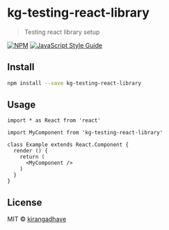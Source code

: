 # kg-testing-react-library

> Testing react library setup

[![NPM](https://img.shields.io/npm/v/kg-testing-react-library.svg)](https://www.npmjs.com/package/kg-testing-react-library) [![JavaScript Style Guide](https://img.shields.io/badge/code_style-standard-brightgreen.svg)](https://standardjs.com)

## Install

```bash
npm install --save kg-testing-react-library
```

## Usage

```tsx
import * as React from 'react'

import MyComponent from 'kg-testing-react-library'

class Example extends React.Component {
  render () {
    return (
      <MyComponent />
    )
  }
}
```

## License

MIT © [kirangadhave](https://github.com/kirangadhave)
